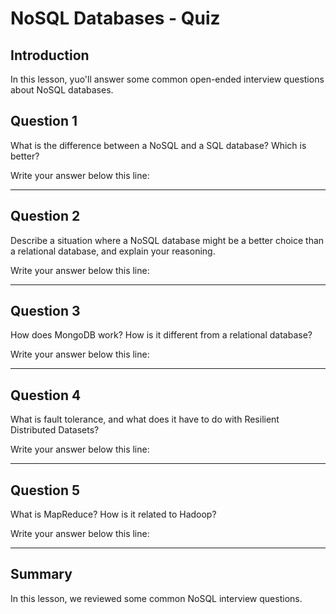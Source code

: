 
# NoSQL Databases - Quiz


## Introduction

In this lesson, yuo'll answer some common open-ended interview questions about NoSQL databases.


## Question 1

What is the difference between a NoSQL and a SQL database?  Which is better?

Write your answer below this line: 
_______________________________________________________________________________________________________________________________







## Question 2

Describe a situation where a NoSQL database might be a better choice than a relational database, and explain your reasoning.

Write your answer below this line: 
_______________________________________________________________________________________________________________________________






## Question 3

How does MongoDB work? How is it different from a relational database?

Write your answer below this line: 
_______________________________________________________________________________________________________________________________








## Question 4

What is fault tolerance, and what does it have to do with Resilient Distributed Datasets?

Write your answer below this line: 
_______________________________________________________________________________________________________________________________








## Question 5

What is MapReduce? How is it related to Hadoop?

Write your answer below this line: 
_______________________________________________________________________________________________________________________________




## Summary


In this lesson, we reviewed some common NoSQL interview questions. 
